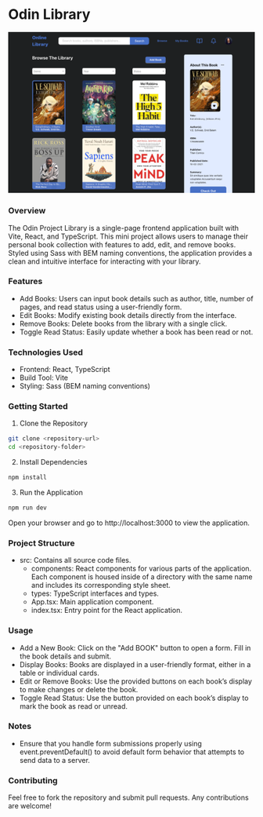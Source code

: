# Odin Library
![App Screenshot](src/assets/app-screenshot.png)

### Overview
The Odin Project Library is a single-page frontend application built with Vite, React, and TypeScript. This mini project allows users to manage their personal book collection with features to add, edit, and remove books. Styled using Sass with BEM naming conventions, the application provides a clean and intuitive interface for interacting with your library.

### Features
- Add Books: Users can input book details such as author, title, number of pages, and read status using a user-friendly form.
- Edit Books: Modify existing book details directly from the interface.
- Remove Books: Delete books from the library with a single click.
- Toggle Read Status: Easily update whether a book has been read or not.

### Technologies Used
- Frontend: React, TypeScript
- Build Tool: Vite
- Styling: Sass (BEM naming conventions)

### Getting Started
1. Clone the Repository

```bash 
git clone <repository-url>
cd <repository-folder>
```
2. Install Dependencies

```bash
npm install
```
3. Run the Application

```bash
npm run dev
```
Open your browser and go to http://localhost:3000 to view the application.

### Project Structure
- src: Contains all source code files.
  - components: React components for various parts of the application. Each component is housed inside of a directory with the same name and includes its corresponding style sheet.
  - types: TypeScript interfaces and types.
  - App.tsx: Main application component.
  - index.tsx: Entry point for the React application.

### Usage
- Add a New Book: Click on the "Add BOOK" button to open a form. Fill in the book details and submit.
- Display Books: Books are displayed in a user-friendly format, either in a table or individual cards.
- Edit or Remove Books: Use the provided buttons on each book’s display to make changes or delete the book.
- Toggle Read Status: Use the button provided on each book’s display to mark the book as read or unread.

### Notes
- Ensure that you handle form submissions properly using event.preventDefault() to avoid default form behavior that attempts to send data to a server.

### Contributing
Feel free to fork the repository and submit pull requests. Any contributions are welcome!
